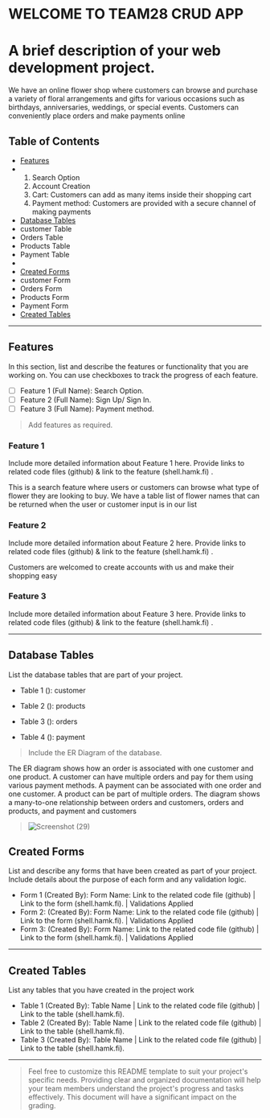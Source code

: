 # WELCOME TO TEAM28 CRUD APP

# A brief description of your web development project.
We have an online flower shop where customers can browse and purchase a variety of floral arrangements and gifts for various occasions such as birthdays, anniversaries, weddings, or special events. Customers can conveniently place orders and make payments online


## Table of Contents
- [Features](#features)
- 1. Search Option 
  2. Account Creation
  3. Cart: Customers can add as many items inside their shopping cart
  4. Payment method: Customers are provided with a secure channel of making payments
- [Database Tables](#database-tables)
- customer Table
- Orders Table
- Products Table
- Payment Table
- 
- [Created Forms](#created-forms)
- customer Form
- Orders Form
- Products Form
- Payment Form
- [Created Tables](#created-tables)

---

## Features

In this section, list and describe the features or functionality that you are working on. You can use checkboxes to track the progress of each feature.

- [ ] Feature 1 (Full Name): Search Option. 
- [ ] Feature 2 (Full Name): Sign Up/ Sign In.
- [ ] Feature 3 (Full Name): Payment method.

> Add features as required. 

### Feature 1

Include more detailed information about Feature 1 here. Provide links to related code files (github) & link to the feature (shell.hamk.fi) .

This is a search feature where users or customers can browse what type of flower they are looking to buy. We have a table list of flower names that can be returned when the user or customer input is in our list

### Feature 2

Include more detailed information about Feature 2 here. Provide links to related code files (github) & link to the feature (shell.hamk.fi) .

 Customers are welcomed to create accounts with us and make their shopping easy

### Feature 3

Include more detailed information about Feature 3 here. Provide links to related code files (github) & link to the feature (shell.hamk.fi) .

---

## Database Tables

List the database tables that are part of your project. 

- Table 1 (): customer

- Table 2 (): products

- Table 3 (): orders

- Table 4 (): payment
   

> Include the ER Diagram of the database.
>
The ER diagram shows how an order is associated with one customer and one product.
A customer can have multiple orders and pay for them using various payment methods.
A payment can be associated with one order and one customer.
A product can be part of multiple orders.
The diagram shows a many-to-one relationship between orders and customers, orders and products, and payment and customers
> ![Screenshot (29)](https://github.com/atenidkoye/Team28/assets/113510892/93dacb73-6783-440f-aba4-d28a8e574016)



## Created Forms

List and describe any forms that have been created as part of your project. Include details about the purpose of each form and any validation logic.

- Form 1 (Created By): Form Name: Link to the related code file (github) | Link to the form (shell.hamk.fi). | Validations Applied
- Form 2: (Created By): Form Name: Link to the related code file (github) | Link to the form (shell.hamk.fi).  | Validations Applied
- Form 3: (Created By): Form Name: Link to the related code file (github) | Link to the form (shell.hamk.fi).  | Validations Applied


---

## Created Tables

List any tables that you have created in the project work

- Table 1 (Created By): Table Name | Link to the related code file (github) | Link to the table (shell.hamk.fi).
- Table 2 (Created By): Table Name | Link to the related code file (github) | Link to the table (shell.hamk.fi).
- Table 3 (Created By): Table Name | Link to the related code file (github) | Link to the table (shell.hamk.fi).

---



> Feel free to customize this README template to suit your project's specific needs. Providing clear and organized documentation will help your team members understand the project's progress and tasks effectively. This document will have a significant impact on the grading. 
